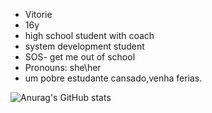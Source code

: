 - Vitorie
- 16y
- high school student with coach
- system development student
- SOS- get me out of school
- Pronouns: she\her
- um pobre estudante cansado,venha ferias.

![Anurag's GitHub stats](https://github-readme-stats.vercel.app/api?username=Ashnikko22&theme=dark&show_icons=true)


